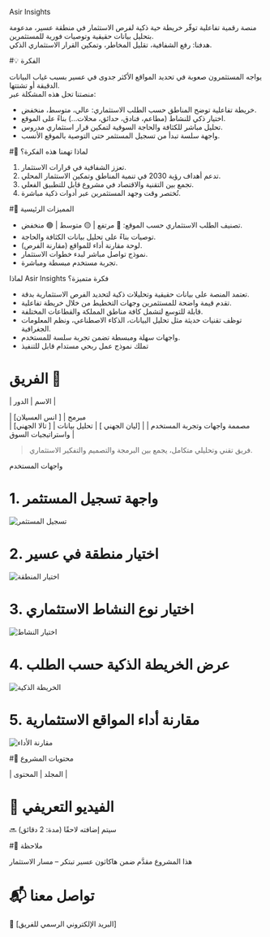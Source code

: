 Asir Insights

منصة رقمية تفاعلية توفّر خريطة حية ذكية لفرص الاستثمار في منطقة عسير، مدعومة بتحليل بيانات حقيقية وتوصيات فورية للمستثمرين.  
هدفنا: رفع الشفافية، تقليل المخاطر، وتمكين القرار الاستثماري الذكي.

#💡 الفكرة

يواجه المستثمرون صعوبة في تحديد المواقع الأكثر جدوى في عسير بسبب غياب البيانات الدقيقة أو تشتتها.  
منصتنا تحل هذه المشكلة عبر:

- خريطة تفاعلية توضح المناطق حسب الطلب الاستثماري: عالي، متوسط، منخفض.
- اختيار ذكي للنشاط (مطاعم، فنادق، حدائق، محلات...) بناءً على الموقع.
- تحليل مباشر للكثافة والحاجة السوقية لتمكين قرار استثماري مدروس.
- واجهة سلسة تبدأ من تسجيل المستثمر حتى التوصية بالموقع الأنسب.


#🚀 لماذا تهمنا هذه الفكرة؟

1. تعزز الشفافية في قرارات الاستثمار.
2. تدعم أهداف رؤية 2030 في تنمية المناطق وتمكين الاستثمار المحلي.
3. تجمع بين التقنية والاقتصاد في مشروع قابل للتطبيق الفعلي.
4. تُختصر وقت وجهد المستثمرين عبر أدوات ذكية مباشرة.



 #🧠 المميزات الرئيسية

- تصنيف الطلب الاستثماري حسب الموقع: 🔴 مرتفع | 🟡 متوسط | 🟢 منخفض.
- توصيات بناءً على تحليل بيانات الكثافة والحاجة.
- لوحة مقارنة أداء للمواقع (مقارنة الفرص).
- نموذج تواصل مباشر لبدء خطوات الاستثمار.
- تجربة مستخدم مبسطة ومباشرة.

لماذا Asir Insights فكرة متميزة؟

- تعتمد المنصة على بيانات حقيقية وتحليلات ذكية لتحديد الفرص الاستثمارية بدقة.
- تقدم قيمة واضحة للمستثمرين وجهات التخطيط من خلال خريطة تفاعلية.
- قابلة للتوسع لتشمل كافة مناطق المملكة والقطاعات المختلفة.
- توظف تقنيات حديثة مثل تحليل البيانات، الذكاء الاصطناعي، ونظم المعلومات الجغرافية.
- واجهات سهلة ومبسطة تضمن تجربة سلسة للمستخدم.
- تملك نموذج عمل ربحي مستدام قابل للتنفيذ

# الفريق 👥

| الاسم | الدور |

| [انس العسيلان ] | مبرمج  
| [تالا الجهني ] | مصممة واجهات وتجربة المستخدم |
| [ليان الجهني ] | تحليل بيانات واستراتيجيات السوق |

> فريق تقني وتحليلي متكامل، يجمع بين البرمجة والتصميم والتفكير الاستثماري.


واجهات المستخدم

# 1. واجهة تسجيل المستثمر
![تسجيل المستثمر](login_page.png)



# 2. اختيار منطقة في عسير
![اختيار المنطقة](select_region.png)


# 3. اختيار نوع النشاط الاستثماري
![اختيار النشاط](select_activity.png)

# 4. عرض الخريطة الذكية حسب الطلب
![الخريطة الذكية](map_density.png)



# 5. مقارنة أداء المواقع الاستثمارية
![مقارنة الأداء](performance_compare.png)

#📁 محتويات المشروع

| المجلد | المحتوى |



# 🎥 الفيديو التعريفي

🔜 سيتم إضافته لاحقًا (مدة: 2 دقائق)



#📌 ملاحظة

هذا المشروع مقدَّم ضمن هاكاثون عسير تبتكر – مسار الاستثمار


# 📬 تواصل معنا

📧 [البريد الإلكتروني الرسمي للفريق]
